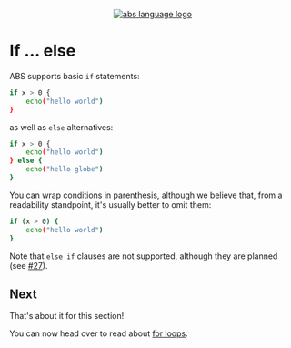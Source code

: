 <p align="center">
  <a href="https://abs-lang.org/">
    <img alt="abs language logo" src="https://github.com/odino/abs/blob/master/bin/abs-horizontal.png?raw=true">
  </a>
</p>

# If ... else

ABS supports basic `if` statements:

``` bash
if x > 0 {
    echo("hello world")
}
```

as well as `else` alternatives:

``` bash
if x > 0 {
    echo("hello world")
} else {
    echo("hello globe")
}
```

You can wrap conditions in parenthesis, although we believe that,
from a readability standpoint, it's usually better to omit them:

``` bash
if (x > 0) {
    echo("hello world")
}
```

Note that `else if` clauses are not supported,
although they are planned (see [#27](https://github.com/odino/abs/issues/27)).

## Next

That's about it for this section!

You can now head over to read about [for loops](/syntax/for).